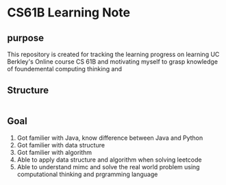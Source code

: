 # CS61B Learning Note

## purpose

This repository is created for tracking the learning progress on learning UC Berkley's Online course CS 61B and 
motivating myself to grasp knowledge of foundemental computing thinking and 

## Structure

```
```

## Goal

1. Got familier with Java, know difference between Java and Python
2. Got familier with data structure
3. Got familier with algorithm
4. Able to apply data structure and algorithm when solving leetcode
5. Able to understand mimc and solve the real world problem using computational thinking and prgramming language
